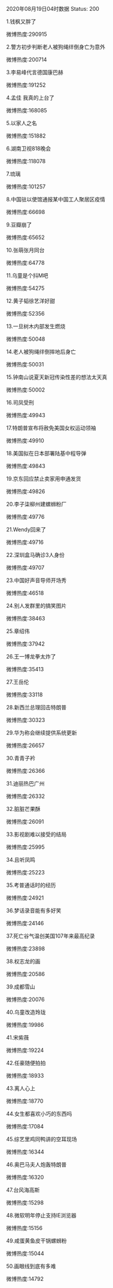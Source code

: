 2020年08月19日04时数据
Status: 200

1.钱枫又胖了

微博热度:290915

2.警方初步判断老人被狗绳绊倒身亡为意外

微博热度:200714

3.李易峰代言德国康巴赫

微博热度:191252

4.孟佳 我真的上台了

微博热度:168085

5.以家人之名

微博热度:151882

6.湖南卫视818晚会

微博热度:118078

7.琉璃

微博热度:101257

8.中国驻以使馆通报某中国工人聚居区疫情

微博热度:66698

9.豆瓣崩了

微博热度:65652

10.张萌张月同台

微博热度:64778

11.乌童是个抖M吧

微博热度:54275

12.黄子韬徐艺洋好甜

微博热度:52356

13.一旦树木内部发生燃烧

微博热度:50048

14.老人被狗绳绊倒摔地后身亡

微博热度:50031

15.钟南山说夏天新冠传染性差的想法太天真

微博热度:50002

16.司凤受刑

微博热度:49943

17.特朗普宣布将赦免美国女权运动领袖

微博热度:49910

18.美国拟在日本部署陆基中程导弹

微博热度:49843

19.京东回应禁止卖家用申通发货

微博热度:49826

20.李子柒柳州建螺蛳粉厂

微博热度:49776

21.Wendy回来了

微博热度:49716

22.深圳盒马确诊3人身份

微博热度:49707

23.中国好声音导师开场秀

微博热度:46518

24.别人发群里的搞笑图片

微博热度:38463

25.章绍伟

微博热度:37942

26.王一博龙拳太炸了

微博热度:35413

27.王岳伦

微博热度:33118

28.新西兰总理回击特朗普

微博热度:30323

29.华为称会继续提供系统更新

微博热度:26657

30.青青子衿

微博热度:26366

31.迪丽热巴广州

微博热度:26332

32.脏脏芒果酥

微博热度:26091

33.影视剧难以接受的结局

微博热度:25995

34.且听凤鸣

微博热度:25223

35.考普通话时的经历

微博热度:24921

36.梦话录音能有多好笑

微博热度:24146

37.死亡谷气温创美国107年来最高纪录

微博热度:23898

38.权志龙的画

微博热度:20586

39.成都雪山

微博热度:20076

40.乌童改造玲珑

微博热度:19986

41.宋紫薇

微博热度:19224

42.任豪随便拍拍

微博热度:18933

43.离人心上

微博热度:18770

44.女生都喜欢小巧的东西吗

微博热度:17084

45.综艺里鸡同鸭讲的空耳现场

微博热度:16344

46.奥巴马夫人炮轰特朗普

微博热度:16320

47.台风海高斯

微博热度:15298

48.微软明年停止支持IE浏览器

微博热度:15156

49.咸蛋黄鱼皮干锅螺蛳粉

微博热度:15044

50.画眼线到底有多难

微博热度:14792

